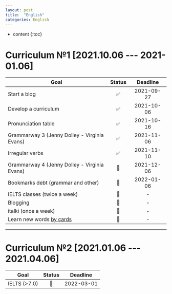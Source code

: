 ```yaml
---
layout: post
title:  "English"
categories: English
---
```


* content
{:toc}


# Curriculum №1 [**2021.10.06 --- 2021-01.06**]

Goal | Status | &nbsp;&nbsp;&nbsp;Deadline&nbsp;&nbsp;&nbsp;
---|:---:|:---:|
Start a blog | ✅ | 2021-09-27
Develop a curriculum | ✅ | 2021-10-06
Pronunciation table | ✅ | 2021-10-16
Grammarway 3 (Jenny Dolley - Virginia Evans) | ✅ | 2021-11-06
Irregular verbs | ✅ | 2021-11-10
Grammarway 4 (Jenny Dolley - Virginia Evans) | 📌 | 2021-12-06
Bookmarks debt (grammar and other) | 📌 | 2022-01-06
IELTS classes (twice a week) | 📆 | -
Blogging | 📆 | -
italki (once a week) | 📆 | -
Learn new words [by cards](https://www.youtube.com/watch?v=LMLJ6tUws14) | 📆 | -

___


# Curriculum №2 [**2021.01.06 --- 2021.04.06**]

Goal | Status | &nbsp;&nbsp;&nbsp;Deadline&nbsp;&nbsp;&nbsp;
---|:---:|:---:|
IELTS (>7.0) | 📌 | 2022-03-01
